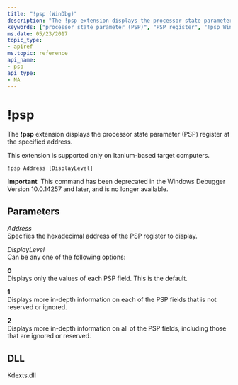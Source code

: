 ```yaml
---
title: "!psp (WinDbg)"
description: "The !psp extension displays the processor state parameter (PSP) register at the specified address."
keywords: ["processor state parameter (PSP)", "PSP register", "!psp Windows Debugging"]
ms.date: 05/23/2017
topic_type:
- apiref
ms.topic: reference
api_name:
- psp
api_type:
- NA
---
```


# !psp

The **!psp** extension displays the processor state parameter (PSP) register at the specified address.

This extension is supported only on Itanium-based target computers.

```dbgcmd
!psp Address [DisplayLevel]
```

**Important**  This command has been deprecated in the Windows Debugger Version 10.0.14257 and later, and is no longer available.

## Parameters

<span id="_______Address______"></span><span id="_______address______"></span><span id="_______ADDRESS______"></span> *Address*   
Specifies the hexadecimal address of the PSP register to display.

<span id="_______DisplayLevel______"></span><span id="_______displaylevel______"></span><span id="_______DISPLAYLEVEL______"></span> *DisplayLevel*   
Can be any one of the following options:

<span id="0"></span>**0**  
Displays only the values of each PSP field. This is the default.

<span id="1"></span>**1**  
Displays more in-depth information on each of the PSP fields that is not reserved or ignored.

<span id="2"></span>**2**  
Displays more in-depth information on all of the PSP fields, including those that are ignored or reserved.

## DLL

Kdexts.dll
